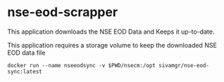 # nse-eod-scrapper
This application downloads the NSE EOD Data and Keeps it up-to-date.

This application requires a storage volume to keep the downloaded NSE EOD data file

```docker run --name nseeodsync -v $PWD/nsecm:/opt sivamgr/nse-eod-sync:latest```
